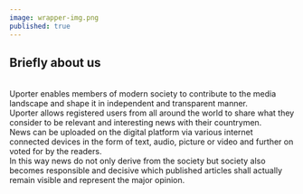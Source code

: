```yaml
---
image: wrapper-img.png
published: true
---
```


## Briefly about us
<br>
Uporter enables members of modern society to contribute to the media landscape and shape it in independent and transparent manner.
<br>
Uporter allows registered users from all around the world to share what they consider to be relevant and interesting news with their countrymen.
<br>
News can be uploaded on the digital platform via various internet connected devices in the form of text, audio, picture or video and further on voted for by the readers.
<br>
In this way news do not only derive from the society but society also becomes responsible and decisive which published articles shall actually remain visible and represent the major opinion.
